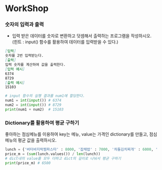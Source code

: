 # WorkShop

### 숫자의 입력과 출력

- 입력 받은 데이터를 숫자로 변환하고 덧셈해서 출력하는 프로그램을 작성하시오.
  (힌트 : input() 함수를 활용하여 데이터를 입력받을 수 있다.)

```markdown
[입력]
숫자를 2번 입력받는다.
[출력]
입력 숫자를 계산하여 값을 출력한다.
[입력 예시]
6374
8729
[출력 예시]
15103
```

```python
# input 함수의 실행 결과를 num1에 할당한다.
num1 = int(input()) # 6374
num2 = int(input()) # 8729 
print(num1 + num2)  # 15103
```

### Dictionary를 활용하여 평균 구하기

좋아하는 점심메뉴를 이용하여 key는 메뉴, value는 가격인 dictionary를 만들고,
점심메뉴의 평균 값을 출력하시오.

```python
lunch = {'버터바지락찜파스타' : 8000, '잡채밥' : 7000, '차돌김치찌개' : 6000, '라면' : 5000}
price_m = (sum(lunch.values()) / len(lunch))    
# dict내의 value를 모두 더하고 dict의 길이로 나눠서 평균 구하기
print(price_m) # 6500
```

